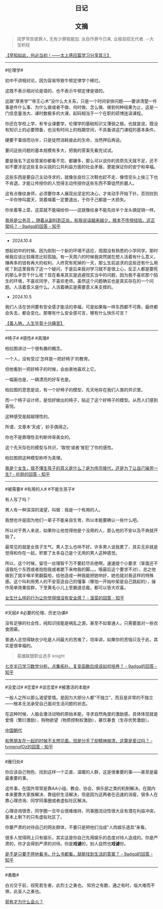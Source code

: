 ## <center>日记</center>



## <center>文摘</center>

> 阎罗常告彼罪人, 无有少罪我能加. 汝自作罪今日来, 业报自招无代者.  --大宝积经

[【早知如此，何必当初！——太上感应篇学习分享其三】 ](https://www.bilibili.com/video/BV1kS411w7tF)

---

#伦理学#

初中不讲相对论，因为容易导致牛顿定律学个稀烂。

这既不表示相对论是错的，也不表示牛顿定律是错的。

这跟“厚黑学”“帝王心术”没什么大关系，只是一个时间安排问题——要讲清楚一件事是件什么事、为什么做或者不做、何时做、怎么做、做到何种结果为止，这是一门信息量浩大、课时数极多的大课，起码相当于一个在职的硕博连读课程。

你还在学校上学，有专业课要学，伦理学的基础知识又薄弱之极。也就是说，既没有知识上的必要预备，也没有时间上的档期空间，不具备讲这门课程的基本条件。

硬要干事倍而功半，只是徒然消耗彼此的生命，当然押后再说。

要问这些问题的基本规模有多大，把我的答案先看完试试。

要是我名下这些答案你都看不完、都嫌多，那么可以说你的资质先天就不足，还不如不要涉足这些复杂尖锐的公共利益方面的社会矛盾，更能保证你的安宁和幸福。

这些东西是要自己主动寻求的，就像张良捡三次鞋也赶不走、像悟空头上挨三下也不肯退，才能让传授你的人觉得主动传授你这些东西不算徒然折磨人。

这有点像纹身师，必须要你本人展现出坚定的决心，才肯动手开始下针。否则纹到一半你惨叫震天，哭着喊着一定要退出，于你于己都是一大损失。

你坐着等上菜，这菜就不能端给你——这就像纹身不能先纹半个龙头搞促销一样。

[我爸是公务员 ，随着从副科到正处，和我说话越来越少，根本不传授经验，这正常吗？ - 9adgq的回答 - 知乎](https://www.zhihu.com/question/640534079/answer/3601391961)

---

- 2024.10.4

想起初中的时候，因为刚到一个新的环境不适应，周围没有熟悉的小学同学。那时候我应该比较痛苦比较孤独。有一天周六的时候我突然就在想人活着有什么意义，赚再多的钱有再大的权利，人终究有死掉的一天，那么生前追求的这些还有什么用呢？到这里我有了这一个疑问，于是后来我对学习就不是很上心，反正人都是要死的那么辛苦干什么呢？现在看来其实是逃避现实当中的问题，因为我不喜欢那个陌生的环境，不喜欢同学，不喜欢老师。虽然这个问题确实也是真实存在的一个问题。人活着意义是什么。人活着确实是需要意义来支撑的。

- 2024.10.5

我们人活在世间要有安全感才能活的幸福，可是如果每一样东西都不可靠，最终都会失去，都会变化。那哪有什么安全感可言，哪有什么快乐可言？

[【善人呐，人生毕竟十分痛苦】](https://www.bilibili.com/video/BV1WW4je1EKd)

---

#椅子# #感性# #真理#

柏拉图讲过一个很有趣的概念。

一个人，没有受过‘怎样是一把好椅子’的教育。

但他看到一把好椅子的时候，会由衷地喜欢上它。

一幅画也是，一辆漂亮的好车也是。

柏拉图的意思是说，有一个好椅子的模型，先天地存在我们人类的共识里。

而一个椅子设计师，是恰好做出的椅子，贴近了这个好椅子的模型。从而人们感到喜悦。

这种感受是超越理性的。

所谓，文章本‘天成’，妙手偶得之。

你也不是靠理性去判断帅哥美女的。

这个先天存在的模型与共识，‘取悦’或者‘冒犯’了你的感性。

柏拉图把这种模型称呼为真理。

[我是个女生，我不懂生孩子的意义是什么？是为传宗接代，还是为了让自己操劳一生? - 吃胖的回答 - 知乎](https://www.zhihu.com/question/504824248/answer/3306294060)

---

#被需要# #有用的人# #不能生孩子#

有人写了吗？

男人有一种深深的渴望，叫做：我是一个有用的人。

我想也许是因为他们一辈子不能亲自生育，所以本能要确认一些什么吧。

所以对于男人来说，如果你让他觉得他是个没用的人，那么他的不安以及不爽就开始了。

最常见的就是女孩子生气，男人怎么也哄不好。许多男人说我累了，其实无非就是觉得和你在一起，积累了太多自己是个无用的男人这种感觉。

所以，这个时候，留住一丝理智千万不要赶尽杀绝啊，速速提个小要求（笨蛋还不请我吃个东西或者抱抱我或者跪下来吻我的脚。。。哦最后这个要求不对），总之他做到了就半嗔半笑翻篇啦，给他造成一种我能把她哄好，她也就对我这样的特殊感。这个叫利用男人的不安营造自己的懂事（哪怕一开始吵架是自己跳起的），操作简单效果拔群，下至黄毛小儿上至霸道总裁，都可以皆大欢喜。

[女生什么样的行为让你觉得很没有安全感？ - 菠菜的回答 - 知乎](https://www.zhihu.com/question/38166562/answer/104625020)

---

#天赋# #必要的伦理、历史功课#

没有足够的社会性，纯知识技能是祸乱之源，甚至不如普通人，只需要面对一些衣食困窘。

普通人总觉得缺衣少吃是人间最大的苦难了，坦率讲，如果你的苦恼只及于此，其实是很幸福的。

> 英雄联盟职业选手 knight 

[七岁半已学习数学分析、点集拓扑、复变函数后续该如何培养？ - 9adgq的回答 - 知乎](https://www.zhihu.com/question/620110690/answer/3195838051)

---

#没爱过# #恋爱# #谈恋爱# #被激活的本能#

一般人之所以那么渴望爱情。是因为大部分人都“不独立”，而且是非常的不独立——根本无法承受自己面对生活问题的状态。

在这种时候，人脑会激活动物的原始本能，寻求自然角度的激励感。具体体现就是爱情（繁衍激励），购物欲望（物质控制权激励），暴饮暴食（生存优势激励）。

[中国朝代](https://www.historyline.online)

[和男朋友在一起的时候不太想见面，但是分手了却精神崩溃，这算是爱过吗？ - tvmenofOz的回答 - 知乎](https://www.zhihu.com/question/498830010/answer/2223027106)

---
#雁归处#

你应该自己物色、找到这样一个正直、温暖的人群，这是很重要的事——甚至是最最重要的事。

这件事，在国外常常是靠AA小组、教会、协会、俱乐部之类的机制解决。在国内本来要靠大家族解决、靠组织生活解决，但是因为这两者在迅速的消瘦，很多人在靠心理咨询、同学同事圈或者虚拟社区解决。

心理咨询很贵，同学圈一旦毕业很难维持，同事圈流动性很大且有潜在利益冲突，基本上剩下的只有虚拟社区了。

你要严肃的对待自己的网友群体，不要只是把他们当成“人肉娱乐道具”来看。

很多人觉得网上只有娱乐，其实这是你自己先用娱乐的态度对待人造成的。你是严肃的，你才会得到严肃的对待。你是**戏谑**的，别人自然也**戏谑**你。

[是不是只要不停地看书，什么书都看，就能找到生活的答案？ - 9adgq的回答 - 知乎](https://www.zhihu.com/question/610389488/answer/3156585240)

---

#勇敢#

白刃交于前，视死若生者，此烈士之勇也。
知穷之有数，通之有时，临大难而不惧，此圣人之勇也。

[郭有才为什么会火？](https://mp.weixin.qq.com/s/3UnXFt1Sam3t5J3Defa_SA)